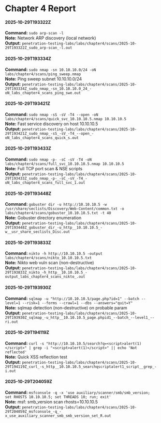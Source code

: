 # Chapter 4 Report


#### 2025-10-29T193322Z
**Command:** `sudo arp-scan -l`  
**Note:** Network ARP discovery (local network)  
**Output:** `penetration-testing-labs/labs/chapter4/scans/2025-10-29T193322Z_sudo_arp-scan_-l.out`


#### 2025-10-29T193334Z
**Command:** `sudo nmap -sn 10.10.10.0/24 -oN labs/chapter4/scans/ping_sweep.nmap`  
**Note:** Ping sweep subnet 10.10.10.0/24  
**Output:** `penetration-testing-labs/labs/chapter4/scans/2025-10-29T193334Z_sudo_nmap_-sn_10.10.10.0_24_-oN_labs_chapter4_scans_ping_swe.out`


#### 2025-10-29T193421Z
**Command:** `sudo nmap -sS -sV -T4 --open -oN labs/chapter4/scans/quick_svc_10.10.10.5.nmap 10.10.10.5`  
**Note:** Fast service discovery on host 10.10.10.5  
**Output:** `penetration-testing-labs/labs/chapter4/scans/2025-10-29T193421Z_sudo_nmap_-sS_-sV_-T4_--open_-oN_labs_chapter4_scans_quick_s.out`


#### 2025-10-29T193433Z
**Command:** `sudo nmap -p- -sC -sV -T4 -oN labs/chapter4/scans/full_svc_10.10.10.5.nmap 10.10.10.5`  
**Note:** Full TCP port scan & NSE scripts  
**Output:** `penetration-testing-labs/labs/chapter4/scans/2025-10-29T193433Z_sudo_nmap_-p-_-sC_-sV_-T4_-oN_labs_chapter4_scans_full_svc_1.out`


#### 2025-10-29T193448Z
**Command:** `gobuster dir -u http://10.10.10.5 -w /usr/share/seclists/Discovery/Web-Content/common.txt -o labs/chapter4/scans/gobuster_10.10.10.5.txt -t 40`  
**Note:** Gobuster directory enumeration  
**Output:** `penetration-testing-labs/labs/chapter4/scans/2025-10-29T193448Z_gobuster_dir_-u_http__10.10.10.5_-w__usr_share_seclists_Disc.out`


#### 2025-10-29T193833Z
**Command:** `nikto -h http://10.10.10.5 -output labs/chapter4/scans/nikto_10.10.10.5.txt`  
**Note:** Nikto web vuln scan (non-destructive)  
**Output:** `penetration-testing-labs/labs/chapter4/scans/2025-10-29T193833Z_nikto_-h_http__10.10.10.5_-output_labs_chapter4_scans_nikto_.out`


#### 2025-10-29T193930Z
**Command:** `sqlmap -u "http://10.10.10.5/page.php?id=1" --batch --level=1 --risk=1 --forms --crawl=1 --dbs --answers="quit=Y" `  
**Note:** sqlmap detection (non-destructive) on probable param  
**Output:** `penetration-testing-labs/labs/chapter4/scans/2025-10-29T193930Z_sqlmap_-u_http__10.10.10.5_page.phpid1_--batch_--level1_--ri.out`


#### 2025-10-29T194119Z
**Command:** `curl -s "http://10.10.10.5/search?q=<script>alert(1)</script>" | grep -i "<script>alert(1)</script>" || echo 'Not reflected'`  
**Note:** Quick XSS reflection test  
**Output:** `penetration-testing-labs/labs/chapter4/scans/2025-10-29T194119Z_curl_-s_http__10.10.10.5_searchqscriptalert1_script__grep_-i.out`


#### 2025-10-29T204059Z
**Command:** `msfconsole -q -x 'use auxiliary/scanner/smb/smb_version; set RHOSTS 10.10.10.5; set THREADS 10; run; exit'`  
**Note:** msf: smb_version scan rhosts=10.10.10.5  
**Output:** `penetration-testing-labs/labs/chapter4/scans/2025-10-29T204059Z_msfconsole_-q_-x_use_auxiliary_scanner_smb_smb_version_set_R.out`

